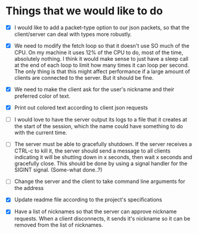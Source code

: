 # Things that we would like to do

- [x] I would like to add a packet-type option to our json packets, so that the client/server can deal with types more robustly.

- [x] We need to modify the fetch loop so that it doesn't use SO much of the CPU. On my machine it uses 12% of the CPU to do, most of the time, absolutely nothing. I think it would make sense to just have a sleep call at the end of each loop to limit how many times it can loop per second. The only thing is that this might affect performance if a large amount of clients are connected to the server. But it should be fine.

- [x] We need to make the client ask for the user's nickname and their preferred color of text.

- [x] Print out colored text according to client json requests

- [ ] I would love to have the server output its logs to a file that it creates at the start of the session, which the name could have something to do with the current time.

- [ ] The server must be able to gracefully shutdown. If the server receives a CTRL-c to kill it, the server should send a message to all clients indicating it will be shutting down in x seconds, then wait x seconds and gracefully close. This should be done by using a signal handler for the SIGINT signal. (Some-what done..?)

- [ ] Change the server and the client to take command line arguments for the address

- [x] Update readme file according to the project's specifications

- [x] Have a list of nicknames so that the server can approve nickname requests. When a client disconnects, it sends it's nickname so it can be removed from the list of nicknames.